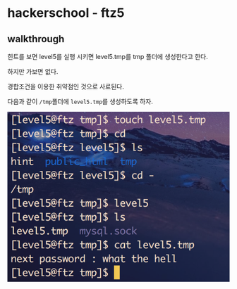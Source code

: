 # hackerschool - ftz5

## walkthrough

힌트를 보면 level5를 실행 시키면 level5.tmp를 tmp 폴더에 생성한다고 한다.

하지만 가보면 없다.

경합조건을 이용한 취약점인 것으로 사료된다.

다음과 같이 `/tmp`폴더에  `level5.tmp`를 생성하도록 하자.

![5.png](./5.png)
